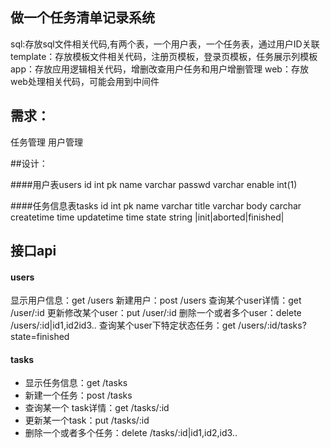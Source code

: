 ## 做一个任务清单记录系统
sql:存放sql文件相关代码,有两个表，一个用户表，一个任务表，通过用户ID关联
template：存放模板文件相关代码，注册页模板，登录页模板，任务展示列模板
app：存放应用逻辑相关代码，增删改查用户任务和用户增删管理
web：存放web处理相关代码，可能会用到中间件

## 需求：
任务管理
用户管理

##设计：

####用户表users
id int pk
name varchar
passwd varchar
enable int(1)

####任务信息表tasks
id int pk
name  varchar
title varchar
body  carchar
createtime  time
updatetime  time 
state  string |init|aborted|finished|

## 接口api

#### users
显示用户信息：get  /users
新建用户：post   /users
查询某个user详情：get /user/:id
更新修改某个user：put /user/:id
删除一个或者多个user：delete /users/:id|id1,id2id3..
查询某个user下特定状态任务：get /users/:id/tasks?state=finished

#### tasks  
* 显示任务信息：get /tasks
* 新建一个任务：post  /tasks
* 查询某一个 task详情：get /tasks/:id
* 更新某一个task：put  /tasks/:id
* 删除一个或者多个任务：delete /tasks/:id|id1,id2,id3..